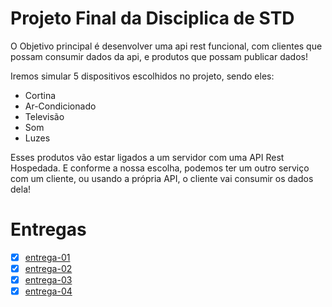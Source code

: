 # Projeto Final da Disciplica de STD
O Objetivo principal é desenvolver uma api rest funcional, com clientes que possam consumir dados da api, e produtos que possam publicar dados!

Iremos simular 5 dispositivos escolhidos no projeto, sendo eles:
- Cortina
- Ar-Condicionado
- Televisão
- Som
- Luzes

Esses produtos vão estar ligados a um servidor com uma API Rest Hospedada.
E conforme a nossa escolha, podemos ter um outro serviço com um cliente, ou usando a própria API, o cliente vai consumir os dados dela!

# Entregas
- [X] [entrega-01](./entrega-01/README.md)
- [X] [entrega-02](./entrega-02/api.yaml)
- [X] [entrega-03](./entrega-03/README.md)
- [X] [entrega-04](./entrega-04/README.md)